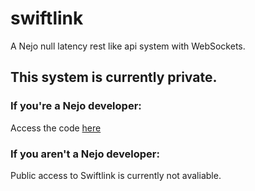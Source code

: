 # swiftlink
A Nejo null latency rest like api system with WebSockets.

## This system is currently private.

### If you're a Nejo developer:
Access the code [here](https://github.com/NejoBot/swiftlink-private)

### If you aren't a Nejo developer:
Public access to Swiftlink is currently not avaliable.
